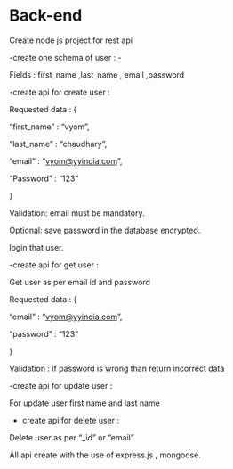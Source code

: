 # Back-end

Create node js project for rest api 





-create one schema of user : - 

Fields : first_name ,last_name , email ,password 





-create api for create user : 

Requested data :  {

“first_name” : “vyom”,

“last_name” : “chaudhary”,

“email” : “vyom@yyindia.com”,

“Password” : “123”

}

Validation: email must be mandatory.

Optional: save password in the database encrypted.


login that user.


-create api for get user : 



Get user as per email id and password 

Requested data : {

“email” : “vyom@yyindia.com”,

“password” : “123”

}

Validation : if password is wrong than return incorrect data 





-create api for update user :



For update user first name and last name



 - create api for delete user : 



Delete user as per “_id” or “email”







All api create with the use of express.js , mongoose.

